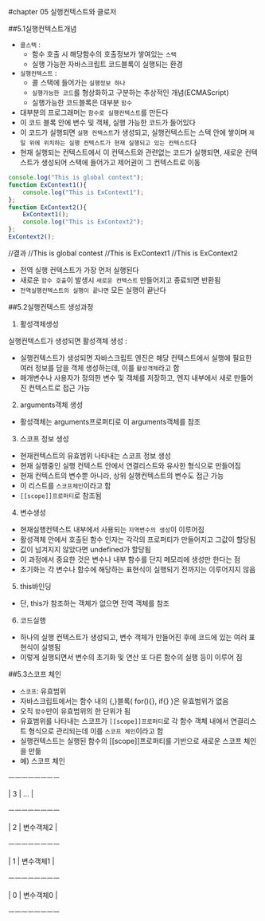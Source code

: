 #chapter 05 실행컨텍스트와 클로저

##5.1실행컨텍스트개념

- `콜스택` : 
	- 함수 호출 시 해당함수의 호출정보가 쌓여있는 `스택`
	- 실행 가능한 자바스크립트 코드블록이 실행되는 환경
- `실행컨텍스트` : 
	- 콜 스택에 들어가는 `실행정보 하나`
	- `실행가능한 코드`를 형상화하고 구분하는 추상적인 개념(ECMAScript)
	- 실행가능한 코드블록은 대부분 `함수`
- 대부분의 프로그래머는 `함수로 실행컨텍스트`를 만든다
- 이 코드 블록 안에 변수 및 객체, 실행 가능한 코드가 들어있다
- 이 코드가 실행되면 `실행 컨텍스트`가 생성되고, 실행컨텍스트는 스택 안에 쌓이며 `제일 위에 위치하는 실행 컨텍스트가 현재 실행되고 있는 컨텍스트`다
- 현재 실행되는 컨텍스트에서 이 컨텍스트와 관련없는 코드가 실행되면, 새로운 컨텍스트가 생성되어 스택에 들어가고 제어권이 그 컨텍스트로 이동

```javascript
console.log("This is global context");
function ExContext1(){
	console.log("This is ExContext1");
};
function ExContext2(){
	ExContext1();
	console.log("This is ExContext2");
};
ExContext2();
```

//결과
//This is global contest
//This is ExContext1
//This is ExContext2
- 전역 실행 컨텍스트가 가장 먼저 실행된다
- 새로운 `함수 호출`이 발생시 `새로운 컨텍스트` 만들어지고 종료되면 반환됨
- `전역실행컨텍스트의 실행이 끝나면` 모든 실행이 끝난다

##5.2실행컨텍스트 생성과정

1) 활성객체생성

실행컨텍스트가 생성되면 활성객체 생성 :
- 실행컨텍스트가 생성되면 자바스크립트 엔진은 해당 컨텍스트에서 실행에 필요한 여러 정보를 담을 객체 생성하는데, 이를 `활성객체`라고 함
- 매개변수나 사용자가 정의한 변수 및 객체를 저장하고, 엔지 내부에서 새로 만들어진 컨텍스트로 접근 가능

2) arguments객체 생성

- 활성객체는 arguments프로퍼티로 이 arguments객체를 참조

3) 스코프 정보 생성

- 현재컨텍스트의 유효범위 나타내는 스코프 정보 생성
- 현재 실행중인 실행 컨텍스트 안에서 연결리스트와 유사한 형식으로 만들어짐
- 현재 컨텍스트의 변수뿐 아니라, 상위 실행컨텍스트의 변수도 접근 가능
- 이 리스트를 `스코프체인`이라고 함
- `[[scope]]프로퍼티`로 참조됨

4) 변수생성

- 현재실행컨텍스트 내부에서 사용되는 `지역변수의 생성`이 이루어짐
- 활성객체 안에서 호출된 함수 인자는 각각의 프로퍼티가 만들어지고 그값이 할당됨
- 값이 넘겨지지 않았다면 undefined가 할당됨
- 이 과정에서 중요한 것은 변수나 내부 함수를 단지 메모리에 생성만 한다는 점
- 초기화는 각 변수나 함수에 해당하는 표현식이 실행되기 전까지는 이루어지지 않음

5) this바인딩

- 단, this가 참조하는 객체가 없으면 전역 객체를 참조

6) 코드실행
- 하나의 실행 컨텍스트가 생성되고, 변수 객체가 만들어진 후에 코드에 있는 여러 표현식이 실행됨
- 이렇게 실행되면서 변수의 초기화 및 연산 또 다른 함수의 실행 등이 이루어 짐

##5.3스코프 체인

- `스코프`: 유효범위
- 자바스크립트에서는 함수 내의 {,}블록( for(){}, if{} )은 유효범위가 없음
- 오직 `함수`만이 유효범위의 한 단위가 됨
- 유효범위를 나타내는 스코프가 `[[scope]]프로퍼티`로 각 함수 객체 내에서 연결리스트 형식으로 관리되는데 이를 `스코프 체인`이라고 함
- 실행컨텍스트는 실행된 함수의 [[scope]]프로퍼티를 기반으로 새로운 스코프 체인을 만듦
- 예) 스코프 체인

ㅡㅡㅡㅡㅡㅡㅡㅡ

| 3 | ...       |

ㅡㅡㅡㅡㅡㅡㅡㅡ

| 2 | 변수객체2 |

ㅡㅡㅡㅡㅡㅡㅡㅡ

| 1 | 변수객체1 |

ㅡㅡㅡㅡㅡㅡㅡㅡ

| 0 | 변수객체0 |

ㅡㅡㅡㅡㅡㅡㅡㅡ





